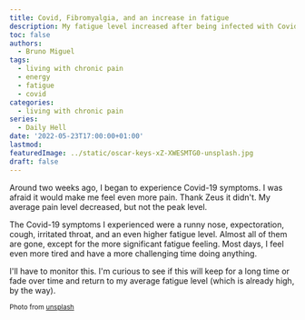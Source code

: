```yaml
---
title: Covid, Fibromyalgia, and an increase in fatigue
description: My fatigue level increased after being infected with Covid-19
toc: false
authors:
  - Bruno Miguel
tags:
  - living with chronic pain
  - energy
  - fatigue
  - covid
categories:
  - living with chronic pain
series:
  - Daily Hell
date: '2022-05-23T17:00:00+01:00'
lastmod:
featuredImage: ../static/oscar-keys-xZ-XWESMTG0-unsplash.jpg
draft: false
---
```


Around two weeks ago, I began to experience Covid-19 symptoms. I was afraid it would make me feel even more pain. Thank Zeus it didn't. My average pain level decreased, but not the peak level.

The Covid-19 symptoms I experienced were a runny nose, expectoration, cough, irritated throat, and an even higher fatigue level. Almost all of them are gone, except for the more significant fatigue feeling. Most days, I feel even more tired and have a more challenging time doing anything.

I'll have to monitor this. I'm curious to see if this will keep for a long time or fade over time and return to my average fatigue level (which is already high, by the way).

<small>Photo from [unsplash](https://unsplash.com/photos/xZ-XWESMTG0)</small>
